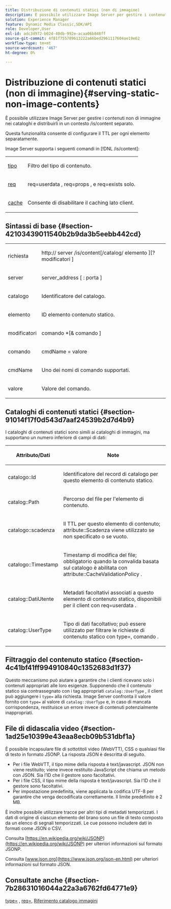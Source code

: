 ```yaml
---
title: Distribuzione di contenuti statici (non di immagine)
description: È possibile utilizzare Image Server per gestire i contenuti non di immagine nei cataloghi e distribuirli in un contesto /is/content separato.
solution: Experience Manager
feature: Dynamic Media Classic,SDK/API
role: Developer,User
exl-id: adc3d972-b02d-40db-992e-acaa06b848ff
source-git-commit: 4f81f755789613222a66bed2961117604ae19e62
workflow-type: tm+mt
source-wordcount: '467'
ht-degree: 0%

---
```


# Distribuzione di contenuti statici (non di immagine){#serving-static-non-image-contents}

È possibile utilizzare Image Server per gestire i contenuti non di immagine nei cataloghi e distribuirli in un contesto /is/content separato.

Questa funzionalità consente di configurare il TTL per ogni elemento separatamente.

Image Server supporta i seguenti comandi in [!DNL /is/content]:

<table id="simpletable_8A3AB1D1D20F4B6CBE86767E94735980"> 
 <tr class="strow"> 
  <td class="stentry"> <p> <a href="../../is-api/http-ref/image-serving-api-ref/c-http-protocol-reference/c-command-reference/r-type.md#reference-89094fd1c50c444eb082cd266769cccb" format="dita" scope="local"> tipo </a> </p> </td> 
  <td class="stentry"> <p>Filtro del tipo di contenuto. </p> </td> 
 </tr> 
 <tr class="strow"> 
  <td class="stentry"> <p> <a href="../../is-api/http-ref/image-serving-api-ref/c-http-protocol-reference/c-command-reference/r-req/r-req.md#reference-907cdb4a97034db7ad94695f25552e76" format="dita" scope="local"> req </a> </p> </td> 
  <td class="stentry"> <p> <span class="codeph"> req=userdata </span>, <span class="codeph"> req=props </span>, e <span class="codeph"> req=exists </span> solo. </p> </td> 
 </tr> 
 <tr class="strow"> 
  <td class="stentry"> <p> <a href="../../is-api/http-ref/image-serving-api-ref/c-http-protocol-reference/c-command-reference/r-is-http-cache.md#reference-168189bee4ce4d1189d427891f22be2e" format="dita" scope="local"> cache </a> </p> </td> 
  <td class="stentry"> <p>Consente di disabilitare il caching lato client. </p> </td> 
 </tr> 
</table>

## Sintassi di base {#section-42103439011540b2b9da3b5eebb442cd}

<table id="simpletable_2F039A5BFA2C4E22B014F42ECBCDA0A2"> 
 <tr class="strow"> 
  <td class="stentry"> <p> <span class="codeph"> <span class="varname"> richiesta </span> </span> </p> </td> 
  <td class="stentry"> <p> <span class="codeph"> <span class="filepath"> http:// <span class="varname"> server </span>/is/content[/catalog/ <span class="varname"> elemento </span>][? <span class="varname"> modificatori </span>] </span> </span> </p> </td> 
 </tr> 
 <tr class="strow"> 
  <td class="stentry"> <p> <span class="codeph"> <span class="varname"> server </span> </span> </p> </td> 
  <td class="stentry"> <p> <span class="codeph"> <span class="varname"> server_address </span>[ : <span class="varname"> porta </span>] </span> </p> </td> 
 </tr> 
 <tr class="strow"> 
  <td class="stentry"> <p> <span class="codeph"> <span class="varname"> catalogo </span> </span> </p> </td> 
  <td class="stentry"> <p>Identificatore del catalogo. </p> </td> 
 </tr> 
 <tr class="strow"> 
  <td class="stentry"> <p> <span class="codeph"> <span class="varname"> elemento </span> </span> </p> </td> 
  <td class="stentry"> <p>ID elemento contenuto statico. </p> </td> 
 </tr> 
 <tr class="strow"> 
  <td class="stentry"> <p> <span class="codeph"> <span class="varname"> modificatori </span> </span> </p> </td> 
  <td class="stentry"> <p> <span class="codeph"> <span class="varname"> comando </span>*[&amp; <span class="varname"> comando </span>] </span> </p> </td> 
 </tr> 
 <tr class="strow"> 
  <td class="stentry"> <p> <span class="codeph"> <span class="varname"> comando </span> </span> </p> </td> 
  <td class="stentry"> <p> <span class="codeph"> <span class="varname"> cmdName </span>= <span class="varname"> valore </span> </span> </p> </td> 
 </tr> 
 <tr class="strow"> 
  <td class="stentry"> <p> <span class="codeph"> <span class="varname"> cmdName </span> </span> </p> </td> 
  <td class="stentry"> <p>Uno dei nomi di comando supportati. </p> </td> 
 </tr> 
 <tr class="strow"> 
  <td class="stentry"> <p> <span class="codeph"> <span class="varname"> valore </span> </span> </p> </td> 
  <td class="stentry"> <p>Valore del comando. </p> </td> 
 </tr> 
</table>

## Cataloghi di contenuti statici {#section-91014f17f0d543d7aaf24539b2d7d4b9}

I cataloghi di contenuti statici sono simili ai cataloghi di immagini, ma supportano un numero inferiore di campi di dati:

<table id="table_71A565DF5EC94913AD35CB13B0C7A27D"> 
 <thead> 
  <tr> 
   <th colname="col1" class="entry"> <p>Attributo/Dati </p> </th> 
   <th colname="col2" class="entry"> <p>Note </p> </th> 
  </tr> 
 </thead>
 <tbody> 
  <tr> 
   <td colname="col1"> <p> <span class="codeph"> catalogo::Id </span> </p> </td> 
   <td colname="col2"> <p>Identificatore del record di catalogo per questo elemento di contenuto statico. </p> </td> 
  </tr> 
  <tr> 
   <td colname="col1"> <p> <span class="codeph"> catalog::Path </span> </p> </td> 
   <td colname="col2"> <p>Percorso del file per l'elemento di contenuto. </p> </td> 
  </tr> 
  <tr> 
   <td colname="col1"> <p> <span class="codeph"> catalogo::scadenza </span> </p> </td> 
   <td colname="col2"> <p>Il TTL per questo elemento di contenuto; <span class="codeph"> attribute::Scadenza </span> viene utilizzato se non specificato o se vuoto. </p> </td> 
  </tr> 
  <tr> 
   <td colname="col1"> <p> <span class="codeph"> catalogo::Timestamp </span> </p> </td> 
   <td colname="col2"> <p>Timestamp di modifica del file; obbligatorio quando la convalida basata sul catalogo è abilitata con <span class="codeph"> attribute::CacheValidationPolicy </span>. </p> </td> 
  </tr> 
  <tr> 
   <td colname="col1"> <p> <span class="codeph"> catalog::DatiUtente </span> </p> </td> 
   <td colname="col2"> <p>Metadati facoltativi associati a questo elemento di contenuto statico, disponibili per il client con <span class="codeph"> req=userdata </span>. </p> </td> 
  </tr> 
  <tr> 
   <td colname="col1"> <p> <span class="codeph"> catalog::UserType </span> </p> </td> 
   <td colname="col2"> <p>Tipo di dati facoltativo; può essere utilizzato per filtrare le richieste di contenuto statico con <span class="codeph"> type=, comando </span>. </p> </td> 
  </tr> 
 </tbody> 
</table>

## Filtraggio del contenuto statico {#section-4c41bf41ff994910840c1352683d1f37}

Questo meccanismo può aiutare a garantire che i clienti ricevano solo i contenuti appropriati alle loro esigenze. Supponendo che il contenuto statico sia contrassegnato con i tag appropriati `catalog::UserType` , il client può aggiungere i `type=` alla richiesta. Image Server confronta il valore fornito con `type=` al valore di `catalog::UserType` e, in caso di mancata corrispondenza, restituisce un errore invece di contenuti potenzialmente inappropriati.

## File di didascalia video {#section-1ad25e10399e43eaa8ecb09b531dbf1a}

È possibile incapsulare file di sottotitoli video (WebVTT), CSS o qualsiasi file di testo in formato JSONP. La risposta JSON è descritta di seguito.

* Per i file WebVTT, il tipo mime della risposta è text/javascript. JSON non viene restituito; viene invece restituito JavaScript che chiama un metodo con JSON. Sia l’ID che il gestore sono facoltativi.
* Per i file CSS, il tipo mime della risposta è text/javascript. Sia l’ID che il gestore sono facoltativi.
* Per impostazione predefinita, viene applicata la codifica UTF-8 per garantire che venga decodificata correttamente. Il limite predefinito è 2 MB.

È inoltre possibile utilizzare tracce per altri tipi di metadati temporizzati. I dati di origine di ciascun elemento del brano sono un file di testo composto da un elenco di segnali temporizzati. Le cue possono includere dati in formati come JSON o CSV.

Consulta [https://en.wikipedia.org/wiki/JSONP](https://en.wikipedia.org/wiki/JSONP) per ulteriori informazioni sul formato JSONP.

Consulta [www.json.org](https://www.json.org/json-en.html) per ulteriori informazioni sul formato JSON.

## Consultate anche {#section-7b28631016044a22a3a6762fd64771e9}

[type=](../../is-api/http-ref/image-serving-api-ref/c-http-protocol-reference/c-command-reference/r-type.md#reference-89094fd1c50c444eb082cd266769cccb) , [req=](../../is-api/http-ref/image-serving-api-ref/c-http-protocol-reference/c-command-reference/r-req/r-req.md#reference-907cdb4a97034db7ad94695f25552e76), [Riferimento catalogo immagini](../../is-api/image-serving-api-ref/c-image-catalog-reference/c-image-catalog-reference.md#concept-e23d45ea3abe43119d5144e01c14b0b5)

